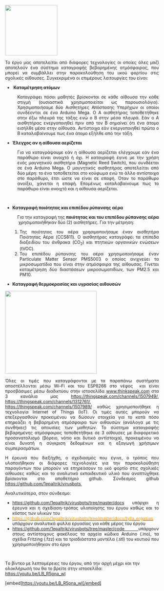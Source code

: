 <img class=" wp-image-6391 aligncenter" src="https://openedtech.ellak.gr/wp-content/uploads/sites/31/2021/10/virusbots-logo.png" alt="" width="171" height="165" />
<p style="text-align: justify;">Το έργο μας αποτελείται από διάφορες τεχνολογίες οι οποίες όλες μαζί αποτελούν ένα σύστημα καταγραφής βεβαρημένης ατμόσφαιρας, που μπορεί να συμβάλλει στην παρακολούθηση του ιικού φορτίου στις σχολικές αίθουσες. Συγκεκριμένα οι επιμέρους λειτουργίες του είναι:</p>

<ul>
 	<li><strong> </strong><strong>Καταμέτρηση ατόμων</strong></li>
</ul>
<p style="text-align: justify; padding-left: 40px;">Καταγράφει πόσοι μαθητές βρίσκονται σε κάθε αίθουσα την κάθε στιγμή (ουσιαστικά χρησιμοποιείται ως παρουσιολόγιο). Χρησιμοποιήσαμε δύο Αισθητήρες Απόστασης Υπερήχων οι οποίοι συνδέονται σε ένα Arduino Mega. Ο Α αισθητήρας τοποθετήθηκε στην έξω πλευρά της τάξης ενώ ο Β στην μέσα πλευρά. Εάν ο Α αισθητήρας ενεργοποιηθεί πριν από τον Β σημαίνει ότι ένα άτομο εισήλθε μέσα στην αίθουσα. Αντίστοιχα εάν ενεργοποιηθεί πρώτα ο Β καταλαβαίνουμε πως ένα άτομο εξήλθε από την τάξη.</p>

<ul>
 	<li><strong>Έλεγχος αν η αίθουσα αερίζεται</strong></li>
</ul>
<p style="text-align: justify; padding-left: 40px;">Για να καταγράψουμε εάν η αίθουσα αερίζεται ελέγχουμε εάν ένα παράθυρο είναι ανοιχτό ή όχι. Η καταγραφή έγινε με την χρήση ενός μαγνητικού αισθητήρα (Magnetic Reed Switch), που συνδέεται σε ένα Arduino Mega. Ο μαγνητικός αισθητήρας αποτελείται από δύο μέρη: το ένα τοποθετείται στο κούφωμα ενώ το άλλο αντίστοιχα στο παράθυρο, έτσι ώστε να είναι σε επαφή. Όταν το παράθυρο ανοίξει, χάνεται η επαφή. Επομένως καταλαβαίνουμε πως το παράθυρο είναι ανοιχτό και η αίθουσα αερίζεται.</p>
&nbsp;
<ul>
 	<li><strong>Καταγραφή ποιότητας και επιπέδου ρύπανσης αέρα</strong></li>
</ul>
<p style="text-align: justify; padding-left: 40px;">Για την καταγραφή της <strong>ποιότητας και του επιπέδου ρύπανσης αέρα </strong> χρησιμοποιήθηκαν δύο (2) αισθητήρες. Για την μέτρηση:</p>

<ol>
 	<li style="list-style-type: none;">
<ol>
 	<li style="text-align: justify;">Της ποιότητας του αέρα χρησιμοποιήσαμε έναν αισθητήρα Ποιότητας Αέρα (CCS811). Ο αισθητήρας καταγράφει τα επίπεδα διοξειδίου του άνθρακα (CO<sub>2</sub>) και πτητικών οργανικών ενώσεων (tVOC).</li>
 	<li style="text-align: justify;">Του επιπέδου ρύπανσης του αέρα χρησιμοποιήσαμε έναν Particulate Matter Sensor PMS5003 ο οποίος ανιχνεύει τα μικροσωματίδια που είναι στην ατμόσφαιρα της αίθουσας. Γίνεται καταμέτρηση δύο διαστάσεων μικροσωματιδίων, των PM2.5 και PM10.</li>
</ol>
</li>
</ol>
<ul>
 	<li><strong>Καταγραφή θερμοκρασίας και υγρασίας αιθουσών</strong></li>
</ul>
<img class="alignnone size-medium wp-image-6430 aligncenter" src="https://openedtech.ellak.gr/wp-content/uploads/sites/31/2021/10/case-300x271.png" alt="" width="300" height="271" />
<p style="text-align: justify;">Όλες οι τιμές που καταγράφονται με τα παραπάνω συστήματα αποστέλλονται μέσω Wi-Fi και του ESP8266 στο νέφος  και είναι προσβάσιμες μέσω διαδικτύου στην ιστοσελίδα <a href="http://www.thinkspeak.com">www.thinkspeak.com</a> στα 3 κανάλια μας <a href="https://thingspeak.com/channels/1507949/">https://thingspeak.com/channels/1507949/</a>, <a href="https://thingspeak.com/channels/1312761/">https://thingspeak.com/channels/1312761/</a>, <a href="https://thingspeak.com/channels/1507989/">https://thingspeak.com/channels/1507989/</a> καθώς χρησιμοποιήθηκε η τεχνολογία Internet of Things (IoT). Οι τιμές αυτές μπορούν να επεξεργασθούν προκειμένου να δώσουν στοιχεία για το κατά πόσο επηρεάζει η βεβαρημένη ατμόσφαιρα των αιθουσών (ανάλογα με τις συνθήκες) τις απουσίες των μαθητών. Το σύστημα καταγραφής βεβαρημένης ατμόσφαιρας τοποθετήθηκε σε 3 αίθουσες με διαφορετικό προσανατολισμό (βόρειο, νότιο και δυτικό αντίστοιχα), προκειμένου να είναι δυνατή η σύγκριση δεδομένων και η εξαγωγή χρήσιμων συμπερασμάτων.</p>
<p style="text-align: justify;">Η έρευνα που διεξήχθη, ο σχεδιασμός που έγινε, ο τρόπος που υλοποιήθηκαν οι διάφορες τεχνολογίες για την παρακολούθηση παραγόντων που μπορούν να επηρεάσουν το ιικό φορτίο στις σχολικές αίθουσες καθώς και το αναλυτικό εκπαιδευτικό υλικό που αναπτύχθηκε βρίσκονται στο αποθετήριο github. Σύνδεσμος github <a href="https://github.com/1epaltrik/virusbots">https://github.com/1epaltrik/virusbots </a></p>
<p style="text-align: justify;">Αναλυτικότερα, στον σύνδεσμο:</p>

<ul>
 	<li style="text-align: justify;"><a href="https://github.com/1epaltrik/virusbots/tree/master/docs">https://github.com/1epaltrik/virusbots/tree/master/docs</a> υπάρχει η έρευνα και η σχεδίαση-τρόπος υλοποίησης του έργου καθώς και το κόστος των υλικών του</li>
 	<li style="text-align: justify;"><a href="https://github.com/1epaltrik/virusbots/tree/master/docs/fylla_ergasias"><span style="color: #ff9900;">https://github.com/1epaltrik/virusbots/tree/master/docs/fylla_ergasias </span></a>υπάρχουν αναλυτικά φύλλα εργασίας για κάθε μέρος του έργου</li>
 	<li style="text-align: justify;"><span style="color: #ff9900;"><a href="https://github.com/1epaltrik/virusbots/tree/master/code">https://github.com/1epaltrik/virusbots/tree/master/code </a></span>υπάρχουν στους αντίστοιχους φακέλους τα αρχεία κώδικα Arduino (.ino), τα σχέδια Fritzing (.fzz) και τα τρισδιάστατα μοντέλα (.stl) του κουτιού που χρησιμοποιήθηκαν στο έργο</li>
</ul>
&nbsp;

Tο βίντεο με λεπτομέρειες του έργου, από την αρχή μέχρι και την ολοκλήρωσή του θα το βρείτε στην ιστοσελίδα: https://youtu.be/LB_R5pna_wI

[embed]https://youtu.be/LB_R5pna_wI[/embed]

